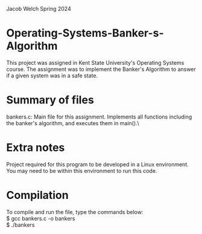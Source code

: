 Jacob Welch Spring 2024
# Operating-Systems-Banker-s-Algorithm
This project was assigned in Kent State University's Operating Systems course. The assignment was to implement the Banker's Algorithm to answer if a given system was in a safe state.

# Summary of files
bankers.c: Main file for this assignment. Implements all functions including the banker's algorithm, and executes them in main().\


# Extra notes
Project required for this program to be developed in a Linux environment. You may need to be within this environment to run this code.

# Compilation
To compile and run the file, type the commands below:\
$ gcc bankers.c -o bankers\
$ ./bankers
